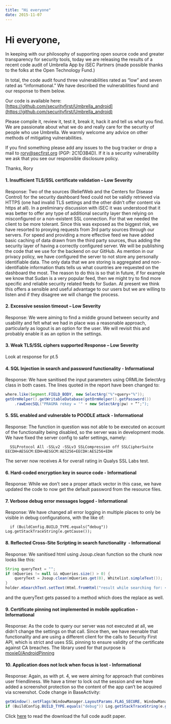 ```yaml
---
title: "Hi everyone"
date: 2015-11-07
---
```

# Hi everyone,

In keeping with our philosophy of supporting open source code and greater transparency for security tools, today we are releasing the results of a recent code audit of Umbrella App by iSEC Partners (made possible thanks to the folks at the Open Technology Fund.)

In total, the code audit found three vulnerabilities rated as “low” and seven rated as “informational.” We have described the vulnerabilities found and our response to them below.

Our code is available here: [https://github.com/securityfirst/Umbrella_android](https://github.com/securityfirst/Umbrella_android)

Please compile it, review it, test it, break it, hack it and tell us what you find. We are passionate about what we do and really care for the security of people who use Umbrella. We warmly welcome any advice on other methods of mitigating vulnerabilities.

If you find something please add any issues to the bug tracker or drop a mail to [rory@secfirst.org](rory@secfirst.org) (PGP: 2C1D3B4D). If it is a security vulnerability we ask that you see our responsible disclosure policy.

Thanks,
Rory

#### 1. Insufficient TLS/SSL certificate validation – Low Severity

Response: Two of the sources (ReliefWeb and the Centers for Disease Control) for the security dashboard feed could not be validly retrieved via HTTPS (one had invalid TLS settings and the other didn’t offer content via https at all). In a preliminary discussion with iSEC it was understood that it was better to offer any type of additional security layer then relying on misconfigured or a non-existent SSL connection. For that we needed the client to be more tolerant. Since this was exposed as the biggest risk, we have resorted to proxying requests from 3rd party sources through our servers. For speed and providing a more effective feed we have added basic caching of data drawn from the third party sources, thus adding the security layer of having a correctly configured server. We will be publishing the code that we use for the backend on our GitHub. As mention in our privacy policy, we have configured the server to not store any personally identifiable data. The only data that we are storing is aggregated and non-identifiable information thats tells us what countries are requested on the dashboard the most. The reason to do this is so that in future, if for example we know that Sudan is a very popular feed, then we might try to find more specific and reliable security related feeds for Sudan. At present we think this offers a sensible and useful advantage to our users but we are willing to listen and if they disagree we will change the process.

#### 2. Excessive session timeout – Low Severity

Response: We were aiming to find a middle ground between security and usability and felt what we had in place was a reasonable approach, particularly as logout is an option for the user. We will revisit this and probably enable it as an option in the settings.

#### 3. Weak TLS/SSL ciphers supported Response – Low Severity

Look at response for pt.5

#### 4. SQL Injection in search and password functionality - Informational

Response: We have sanitised the input parameters using ORMLite SelectArg class in both cases. The lines quoted in the report have been changed to:

```java
where.like(Segment.FIELD_BODY, new SelectArg("%"+query+"%"));
getOrmHelper().getWritableDatabase(getOrmHelper().getPassword())
    .rawExecSQL("PRAGMA rekey = '" + new SelectArg(pw) + “‘;"); 
```   
#### 5. SSL enabled and vulnerable to POODLE attack - Informational

Response: The function in question was not able to be executed on account of the functionality being disabled, so the server was in development mode. We have fixed the server config to safer settings, namely:

      SSLProtocol All -SSLv2 -SSLv3 SSLCompression off SSLCipherSuite EECDH+AESGCM:EDH+AESGCM:AES256+EECDH:AES256+EDH 
      
The server now receives A for overall rating in Qualys SSL Labs test.

#### 6. Hard-coded encryption key in source code - Informational

Response: While we don’t see a proper attack vector in this case, we have updated the code to now get the default password from the resource files.

#### 7. Verbose debug error messages logged - Informational

Response: We have changed all error logging in multiple places to only be visible in debug configurations, with the like of:

      if (BuildConfig.BUILD_TYPE.equals(“debug")) Log.getStackTraceString(e.getCause());
      
#### 8. Reflected Cross-Site Scripting in search functionality  - Informational

Response: We sanitised html using Jsoup.clean function so the chunk now looks like this:

```java
String queryText = "";
if (mQueries != null && mQueries.size() > 0) { 
    queryText = Jsoup.clean(mQueries.get(0), Whitelist.simpleText()); 
} 
holder.mSearchText.setText(Html.fromHtml("result while searching for: <b>" + queryText + “</ b>")); 
```   
and the queryText gets passed to a method which does the replace as well.
#### 9. Certificate pinning not implemented in mobile application - Informational

Response: As the code to query our server was not executed at all, we didn’t change the settings on that call. Since then, we have reenable that functionality and are using a different client for the calls to Security First API, which is strict and uses SSL pinning to ensure validity of the certificate against CA breaches. The library used for that purpose is [moxie0/AndroidPinning](https://github.com/moxie0/AndroidPinning)

#### 10. Application does not lock when focus is lost - Informational

Response: Again, as with pt. 4, we were aiming for approach that combines user friendliness. We have a timer to lock out the session and we have added a screenshot protection so the content of the app can’t be acquired via screenshot. Code change in BaseActivity: 

```java
getWindow().setFlags(WindowManager.LayoutParams.FLAG_SECURE, WindowManager.LayoutParams.FLAG_SECURE);
if (BuildConfig.BUILD_TYPE.equals("debug")) Log.getStackTraceString(e.getCause()); 
```        

Click [here](https://secfirst.org/150922_iSEC_Security%20First_Umbrella_Final_2015-06-26_v1.1.pdf) to read the download the full code audit paper.
